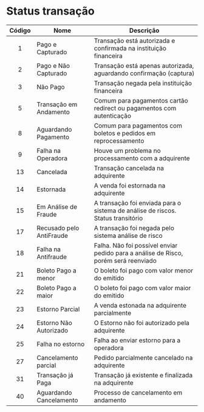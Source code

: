 # Status transação

Código | Nome | Descrição
:------: | -----|------------
1|	Pago e Capturado|	Transação está autorizada e confirmada na instituição financeira
2|	Pago e Não Capturado|	Transação está apenas autorizada, aguardando confirmação (captura)
3|	Não Pago|	Transação negada pela instituição financeira
5|	Transação em Andamento|	Comum para pagamentos cartão redirect ou pagamentos com autenticação
8|	Aguardando Pagamento|	Comum para pagamentos com boletos e pedidos em reprocessamento
9|	Falha na Operadora|	Houve um problema no processamento com a adquirente
13|	Cancelada|	Transação cancelada na adquirente
14|	Estornada|	A venda foi estornada na adquirente
15|	Em Análise de Fraude|	A transação foi enviada para o sistema de análise de riscos. Status transitório
17|	Recusado pelo AntiFraude|	A transação foi negada pelo sistema análise de risco
18|	Falha na Antifraude|	Falha. Não foi possível enviar pedido para a análise de Risco, porém será reenviado
21|	Boleto Pago a menor|	O boleto foi pago com valor menor do emitido
22|	Boleto Pago a maior|	O boleto foi pago com valor maior do emitido
23|	Estorno Parcial|	A venda estonada na adquirente parcialmente
24|	Estorno Não Autorizado|	O Estorno não foi autorizado pela adquirente
25|	Falha no estorno|	Falha ao enviar estorno para a operadora
27|	Cancelamento parcial|	Pedido parcialmente cancelado na adquirente
31|	Transação já Paga|	Transação já existente e finalizada na adquirente
40|	Aguardando Cancelamento|	Processo de cancelamento em andamento

